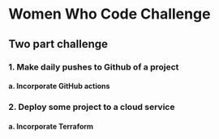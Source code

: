 # Women Who Code Challenge

## Two part challenge
### 1. Make daily pushes to Github of a project
#### a. Incorporate GitHub actions

### 2. Deploy some project to a cloud service
#### a. Incorporate Terraform